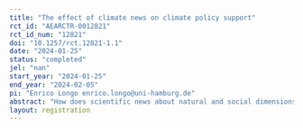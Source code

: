 ```yaml
---
title: "The effect of climate news on climate policy support"
rct_id: "AEARCTR-0012821"
rct_id_num: "12821"
doi: "10.1257/rct.12821-1.1"
date: "2024-01-25"
status: "completed"
jel: "nan"
start_year: "2024-01-25"
end_year: "2024-02-05"
pi: "Enrico Longo enrico.longo@uni-hamburg.de"
abstract: "How does scientific news about natural and social dimensions of climate science affect support for climate policy in the general population? We study this fundamental question with a large-scale survey experiment that exposes 8000 members from the general population in Germany to good and bad news about climate science, next to control treatments that contain no information or information but no good or bad news. Specifically, we consider news on the magnitude of equilibrium climate sensitivity, on the effectiveness of climate policy instruments, and on the plausibility of reaching the Paris temperature targets. We also examine the emotions evoked by different kinds of news and the effect of those emotions on support for climate policy."
layout: registration
---
```


